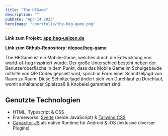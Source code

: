 ```yaml
---
title: "The HEGame"
description: ""
pubDate: "Apr 14 2023"
heroImage: "/portfolio/the-heg-game.png"
---
```


**Link zum Projekt: [app.heg-uelzen.de](https://app.heg-uelzen.de)**

**Link zum Github-Repository: [diepoe/heg-game](https://github.com/diepoe/heg-game)**

The HEGame ist ein Mobile-Game, welches durch die Entwicklung von [world-of-heg](/portfolio/world-of-heg) inspiriert wurde. Der große Unterschied besteht neben der Benutzeroberfläche in dem Punkt, dass das Mobile Game im Schulgebäude mithilfe von QR-Codes gepsielt wird, sprich in Form einer Schnitzeljagd von Raum zu Raum. Diese Schnitzeljagd ändert sich von Durchlauf zu Durchlauf, womit anhaltender Spielspaß & Knobelei garantiert sind!

## Genutzte Technologien
- HTML, Typescript & CSS
- Frameworks: [Svelte](https://svelte.dev) (beide JavaScript) & [Tailwind CSS](https://tailwindcss.com)
- [Capacitor JS](https://capacitorjs.com) als native Runtime für Android & iOS (inklusive diverser Plugins)